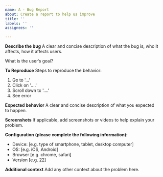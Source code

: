 ```yaml
---
name: A - Bug Report
about: Create a report to help us improve
title: ''
labels: ''
assignees: ''

---
```


**Describe the bug**
A clear and concise description of what the bug is, who it affects, how it affects users.

What is the user’s goal?

**To Reproduce**
Steps to reproduce the behavior:
1. Go to '...'
2. Click on '....'
3. Scroll down to '....'
4. See error

**Expected behavior**
A clear and concise description of what you expected to happen.

**Screenshots**
If applicable, add screenshots or videos to help explain your problem.

**Configuration (please complete the following information):**
 - Device: [e.g. type of smartphone, tablet, desktop computer]
 - OS: [e.g. iOS, Android]
 - Browser [e.g. chrome, safari]
 - Version [e.g. 22]

**Additional context**
Add any other context about the problem here.

